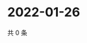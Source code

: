 # 2022-01-26

共 0 条

<!-- BEGIN WEIBO -->
<!-- 最后更新时间 Wed Jan 26 2022 18:15:13 GMT+0800 (China Standard Time) -->

<!-- END WEIBO -->
